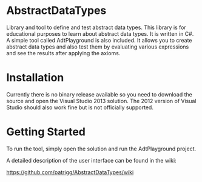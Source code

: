 AbstractDataTypes
=================

Library and tool to define and test abstract data types. This library is for educational purposes to learn about abstract data types. It is written in C#. A simple tool called AdtPlayground is also included. It allows you to create abstract data types and also test them by evaluating various expressions and see the results after applying the axioms.


Installation
============

Currently there is no binary release available so you need to download the source and open the Visual Studio 2013 solution. The 2012 version of Visual Studio should also work fine but is not officially supported.


Getting Started
===============
To run the tool, simply open the solution and run the AdtPlayground project.

A detailed description of the user interface can be found in the wiki:

https://github.com/patrigg/AbstractDataTypes/wiki

